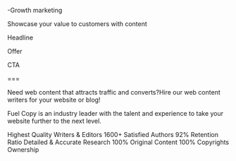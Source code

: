 -Growth marketing

Showcase your value to customers with content


Headline

Offer

CTA 


===


Need web content that attracts traffic and converts?Hire our web content writers for your website or blog!

Fuel Copy is an industry leader with the talent and experience to take your website further to the next level.

 Highest Quality Writers & Editors
 1600+ Satisfied Authors
 92% Retention Ratio
 Detailed & Accurate Research
 100% Original Content
 100% Copyrights Ownership
